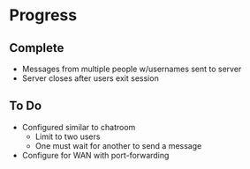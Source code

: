 # Progress
## Complete
* Messages from multiple people w/usernames sent to server
* Server closes after users exit session

## To Do
* Configured similar to chatroom
    * Limit to two users
    * One must wait for another to send a message
* Configure for WAN with port-forwarding